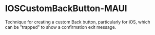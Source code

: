 # IOSCustomBackButton-MAUI
Technique for creating a custom Back button, particularly for iOS, which can be "trapped" to show a confirmation exit message.
